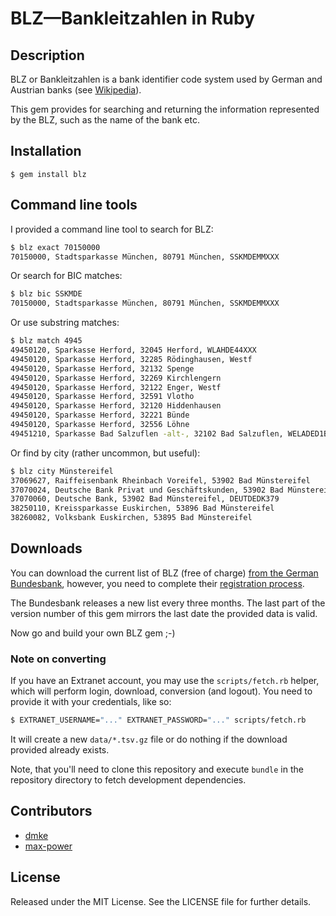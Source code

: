 # BLZ&mdash;Bankleitzahlen in Ruby

## Description

BLZ or Bankleitzahlen is a bank identifier code system used by German
and Austrian banks (see [Wikipedia](https://en.wikipedia.org/wiki/Bankleitzahl)).

This gem provides for searching and returning the information
represented by the BLZ, such as the name of the bank etc.

## Installation

    $ gem install blz

## Command line tools

I provided a command line tool to search for BLZ:

```sh
$ blz exact 70150000
70150000, Stadtsparkasse München, 80791 München, SSKMDEMMXXX
```

Or search for BIC matches:

```sh
$ blz bic SSKMDE
70150000, Stadtsparkasse München, 80791 München, SSKMDEMMXXX
```

Or use substring matches:

```sh
$ blz match 4945
49450120, Sparkasse Herford, 32045 Herford, WLAHDE44XXX
49450120, Sparkasse Herford, 32285 Rödinghausen, Westf
49450120, Sparkasse Herford, 32132 Spenge
49450120, Sparkasse Herford, 32269 Kirchlengern
49450120, Sparkasse Herford, 32122 Enger, Westf
49450120, Sparkasse Herford, 32591 Vlotho
49450120, Sparkasse Herford, 32120 Hiddenhausen
49450120, Sparkasse Herford, 32221 Bünde
49450120, Sparkasse Herford, 32556 Löhne
49451210, Sparkasse Bad Salzuflen -alt-, 32102 Bad Salzuflen, WELADED1BSU
```

Or find by city (rather uncommon, but useful):

```sh
$ blz city Münstereifel
37069627, Raiffeisenbank Rheinbach Voreifel, 53902 Bad Münstereifel
37070024, Deutsche Bank Privat und Geschäftskunden, 53902 Bad Münstereifel, DEUTDEDB379
37070060, Deutsche Bank, 53902 Bad Münstereifel, DEUTDEDK379
38250110, Kreissparkasse Euskirchen, 53896 Bad Münstereifel
38260082, Volksbank Euskirchen, 53895 Bad Münstereifel
```

## Downloads

You can download the current list of BLZ (free of charge)
[from the German Bundesbank](http://www.bundesbank.de/Redaktion/DE/Standardartikel/Kerngeschaeftsfelder/Unbarer_Zahlungsverkehr/bankleitzahlen_download.html),
however, you need to complete their [registration process](https://extranet.bundesbank.de/bsvpub/).

The Bundesbank releases a new list every three months. The last part of the
version number of this gem mirrors the last date the provided data is valid.

Now go and build your own BLZ gem ;-)

### Note on converting

If you have an Extranet account, you may use the `scripts/fetch.rb` helper,
which will perform login, download, conversion (and logout). You need to
provide it with your credentials, like so:

```sh
$ EXTRANET_USERNAME="..." EXTRANET_PASSWORD="..." scripts/fetch.rb
```

It will create a new `data/*.tsv.gz` file or do nothing if the download
provided already exists.

Note, that you'll need to clone this repository and execute `bundle` in
the repository directory to fetch development dependencies.

## Contributors

* [dmke](https://github.com/dmke)
* [max-power](https://github.com/max-power)

## License

Released under the MIT License. See the LICENSE file for further
details.

